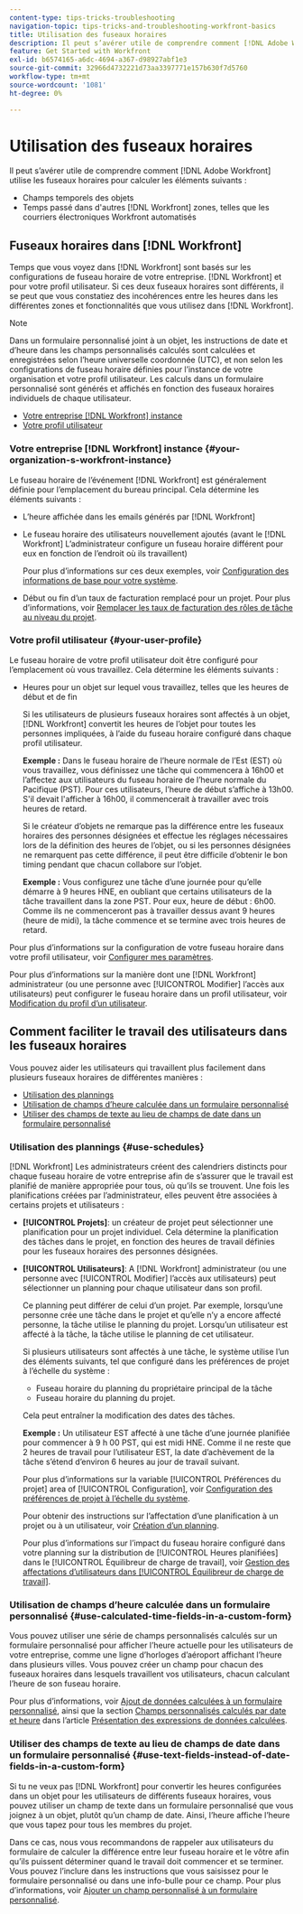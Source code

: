 ```yaml
---
content-type: tips-tricks-troubleshooting
navigation-topic: tips-tricks-and-troubleshooting-workfront-basics
title: Utilisation des fuseaux horaires
description: Il peut s’avérer utile de comprendre comment [!DNL Adobe Workfront] utilise les fuseaux horaires pour calculer les heures des objets et les heures dans d’autres domaines tels que les emails.
feature: Get Started with Workfront
exl-id: b6574165-a6dc-4694-a367-d98927abf1e3
source-git-commit: 32966d4732221d73aa3397771e157b630f7d5760
workflow-type: tm+mt
source-wordcount: '1081'
ht-degree: 0%

---
```


# Utilisation des fuseaux horaires

Il peut s’avérer utile de comprendre comment [!DNL Adobe Workfront] utilise les fuseaux horaires pour calculer les éléments suivants :

* Champs temporels des objets
* Temps passé dans d&#39;autres [!DNL Workfront] zones, telles que les courriers électroniques Workfront automatisés

## Fuseaux horaires dans [!DNL Workfront]

Temps que vous voyez dans [!DNL Workfront] sont basés sur les configurations de fuseau horaire de votre entreprise. [!DNL Workfront] et pour votre profil utilisateur. Si ces deux fuseaux horaires sont différents, il se peut que vous constatiez des incohérences entre les heures dans les différentes zones et fonctionnalités que vous utilisez dans [!DNL Workfront].

>[!NOTE]
>
>Dans un formulaire personnalisé joint à un objet, les instructions de date et d’heure dans les champs personnalisés calculés sont calculées et enregistrées selon l’heure universelle coordonnée (UTC), et non selon les configurations de fuseau horaire définies pour l’instance de votre organisation et votre profil utilisateur. Les calculs dans un formulaire personnalisé sont générés et affichés en fonction des fuseaux horaires individuels de chaque utilisateur.

* [Votre entreprise [!DNL Workfront] instance](#your-organization-s-workfront-instance)
* [Votre profil utilisateur](#your-user-profile)

### Votre entreprise [!DNL Workfront] instance {#your-organization-s-workfront-instance}

Le fuseau horaire de l’événement [!DNL Workfront] est généralement définie pour l’emplacement du bureau principal. Cela détermine les éléments suivants :

* L’heure affichée dans les emails générés par [!DNL Workfront]
* Le fuseau horaire des utilisateurs nouvellement ajoutés (avant le [!DNL Workfront] L’administrateur configure un fuseau horaire différent pour eux en fonction de l’endroit où ils travaillent)

  Pour plus d’informations sur ces deux exemples, voir [Configuration des informations de base pour votre système](../../administration-and-setup/get-started-wf-administration/configure-basic-info.md).

* Début ou fin d’un taux de facturation remplacé pour un projet. Pour plus d’informations, voir [Remplacer les taux de facturation des rôles de tâche au niveau du projet](../../manage-work/projects/project-finances/override-job-role-billing-rates-at-the-project-level.md).

### Votre profil utilisateur {#your-user-profile}

Le fuseau horaire de votre profil utilisateur doit être configuré pour l’emplacement où vous travaillez. Cela détermine les éléments suivants :

<!--
* The time shown in your outgoing [!DNL Workfront] email messages
[NOTE FROM LISA: Saeid that dates/times shown in emails are more complicated than how it is described in the article so we decided to comment out this line.]
-->
* Heures pour un objet sur lequel vous travaillez, telles que les heures de début et de fin

  Si les utilisateurs de plusieurs fuseaux horaires sont affectés à un objet, [!DNL Workfront] convertit les heures de l’objet pour toutes les personnes impliquées, à l’aide du fuseau horaire configuré dans chaque profil utilisateur.

  **Exemple :** Dans le fuseau horaire de l’heure normale de l’Est (EST) où vous travaillez, vous définissez une tâche qui commencera à 16h00 et l’affectez aux utilisateurs du fuseau horaire de l’heure normale du Pacifique (PST). Pour ces utilisateurs, l’heure de début s’affiche à 13h00. S&#39;il devait l&#39;afficher à 16h00, il commencerait à travailler avec trois heures de retard.

  Si le créateur d’objets ne remarque pas la différence entre les fuseaux horaires des personnes désignées et effectue les réglages nécessaires lors de la définition des heures de l’objet, ou si les personnes désignées ne remarquent pas cette différence, il peut être difficile d’obtenir le bon timing pendant que chacun collabore sur l’objet.

  **Exemple :** Vous configurez une tâche d’une journée pour qu’elle démarre à 9 heures HNE, en oubliant que certains utilisateurs de la tâche travaillent dans la zone PST. Pour eux, heure de début : 6h00. Comme ils ne commenceront pas à travailler dessus avant 9 heures (heure de midi), la tâche commence et se termine avec trois heures de retard.

Pour plus d’informations sur la configuration de votre fuseau horaire dans votre profil utilisateur, voir [Configurer mes paramètres](../../workfront-basics/manage-your-account-and-profile/configuring-your-user-profile/configure-my-settings.md).

Pour plus d’informations sur la manière dont une [!DNL Workfront] administrateur (ou une personne avec [!UICONTROL Modifier] l’accès aux utilisateurs) peut configurer le fuseau horaire dans un profil utilisateur, voir [Modification du profil d’un utilisateur](../../administration-and-setup/add-users/create-and-manage-users/edit-a-users-profile.md).

## Comment faciliter le travail des utilisateurs dans les fuseaux horaires

Vous pouvez aider les utilisateurs qui travaillent plus facilement dans plusieurs fuseaux horaires de différentes manières :

* [Utilisation des plannings](#use-schedules)
* [Utilisation de champs d’heure calculée dans un formulaire personnalisé](#use-calculated-time-fields-in-a-custom-form)
* [Utiliser des champs de texte au lieu de champs de date dans un formulaire personnalisé](#use-text-fields-instead-of-date-fields-in-a-custom-form)

### Utilisation des plannings {#use-schedules}

[!DNL Workfront] Les administrateurs créent des calendriers distincts pour chaque fuseau horaire de votre entreprise afin de s’assurer que le travail est planifié de manière appropriée pour tous, où qu’ils se trouvent. Une fois les planifications créées par l’administrateur, elles peuvent être associées à certains projets et utilisateurs :

* **[!UICONTROL Projets]**: un créateur de projet peut sélectionner une planification pour un projet individuel. Cela détermine la planification des tâches dans le projet, en fonction des heures de travail définies pour les fuseaux horaires des personnes désignées.
* **[!UICONTROL Utilisateurs]**: A [!DNL Workfront] administrateur (ou une personne avec [!UICONTROL Modifier] l’accès aux utilisateurs) peut sélectionner un planning pour chaque utilisateur dans son profil.

  Ce planning peut différer de celui d’un projet. Par exemple, lorsqu’une personne crée une tâche dans le projet et qu’elle n’y a encore affecté personne, la tâche utilise le planning du projet. Lorsqu’un utilisateur est affecté à la tâche, la tâche utilise le planning de cet utilisateur.

  Si plusieurs utilisateurs sont affectés à une tâche, le système utilise l’un des éléments suivants, tel que configuré dans les préférences de projet à l’échelle du système :

   * Fuseau horaire du planning du propriétaire principal de la tâche
   * Fuseau horaire du planning du projet.

  Cela peut entraîner la modification des dates des tâches.

  **Exemple :** Un utilisateur EST affecté à une tâche d’une journée planifiée pour commencer à 9 h 00 PST, qui est midi HNE. Comme il ne reste que 2 heures de travail pour l’utilisateur EST, la date d’achèvement de la tâche s’étend d’environ 6 heures au jour de travail suivant.

  Pour plus d’informations sur la variable [!UICONTROL Préférences du projet] area of [!UICONTROL Configuration], voir [Configuration des préférences de projet à l’échelle du système](../../administration-and-setup/set-up-workfront/configure-system-defaults/set-project-preferences.md).

  Pour obtenir des instructions sur l’affectation d’une planification à un projet ou à un utilisateur, voir [Création d’un planning](../../administration-and-setup/set-up-workfront/configure-timesheets-schedules/create-schedules.md).

  Pour plus d’informations sur l’impact du fuseau horaire configuré dans votre planning sur la distribution de [!UICONTROL Heures planifiées] dans le [!UICONTROL Équilibreur de charge de travail], voir [Gestion des affectations d’utilisateurs dans [!UICONTROL Équilibreur de charge de travail]](../../resource-mgmt/workload-balancer/manage-user-allocations-workload-balancer.md).


### Utilisation de champs d’heure calculée dans un formulaire personnalisé {#use-calculated-time-fields-in-a-custom-form}

Vous pouvez utiliser une série de champs personnalisés calculés sur un formulaire personnalisé pour afficher l’heure actuelle pour les utilisateurs de votre entreprise, comme une ligne d’horloges d’aéroport affichant l’heure dans plusieurs villes. Vous pouvez créer un champ pour chacun des fuseaux horaires dans lesquels travaillent vos utilisateurs, chacun calculant l’heure de son fuseau horaire.

Pour plus d’informations, voir [Ajout de données calculées à un formulaire personnalisé](../../administration-and-setup/customize-workfront/create-manage-custom-forms/add-calculated-data-to-custom-form.md), ainsi que la section [Champs personnalisés calculés par date et heure](../../reports-and-dashboards/reports/calc-cstm-data-reports/calculated-data-expressions.md#date) dans l’article [Présentation des expressions de données calculées](../../reports-and-dashboards/reports/calc-cstm-data-reports/calculated-data-expressions.md).

### Utiliser des champs de texte au lieu de champs de date dans un formulaire personnalisé {#use-text-fields-instead-of-date-fields-in-a-custom-form}

Si tu ne veux pas [!DNL Workfront] pour convertir les heures configurées dans un objet pour les utilisateurs de différents fuseaux horaires, vous pouvez utiliser un champ de texte dans un formulaire personnalisé que vous joignez à un objet, plutôt qu’un champ de date. Ainsi, l’heure affiche l’heure que vous tapez pour tous les membres du projet.

Dans ce cas, nous vous recommandons de rappeler aux utilisateurs du formulaire de calculer la différence entre leur fuseau horaire et le vôtre afin qu’ils puissent déterminer quand le travail doit commencer et se terminer. Vous pouvez l’inclure dans les instructions que vous saisissez pour le formulaire personnalisé ou dans une info-bulle pour ce champ. Pour plus d’informations, voir [Ajouter un champ personnalisé à un formulaire personnalisé](../../administration-and-setup/customize-workfront/create-manage-custom-forms/add-a-custom-field-to-a-custom-form.md).
